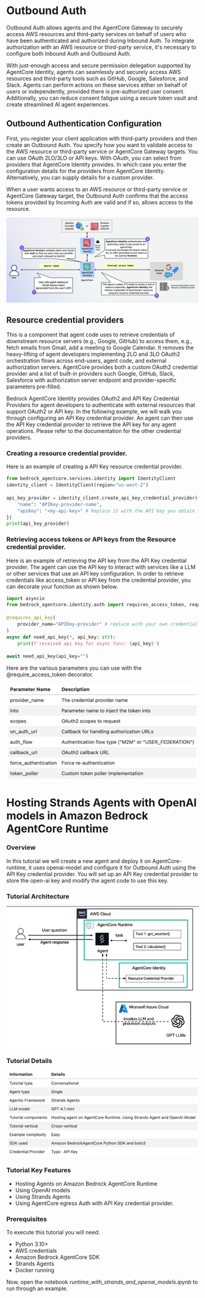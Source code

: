 # Outbound Auth

Outbound Auth allows agents and the AgentCore Gateway to securely access AWS resources and third-party services on behalf of users who have been authenticated and authorized during Inbound Auth. To integrate authorization with an AWS resource or third-party service, it's necessary to configure both Inbound Auth and Outbound Auth.

With just-enough access and secure permission delegation supported by AgentCore Identity, agents can seamlessly and securely access AWS resources and third-party tools such as GitHub, Google, Salesforce, and Slack. Agents can perform actions on these services either on behalf of users or independently, provided there is pre-authorized user consent. Additionally, you can reduce consent fatigue using a secure token vault and create streamlined AI agent experiences.


## Outbound Authentication Configuration

First, you register your client application with third-party providers and then create an Outbound Auth. You specify how you want to validate access to the AWS resource or third-party service or AgentCore Gateway targets. You can use OAuth 2LO/3LO or API keys. With OAuth, you can select from providers that AgentCore Identity provides. In which case you enter the configuration details for the providers from AgentCore Identity. Alternatively, you can supply details for a custom provider.

When a user wants access to an AWS resource or third-party service or AgentCore Gateway target, the Outbound Auth confirms that the access tokens provided by Incoming Auth are valid and if so, allows access to the resource.

<img src="images/outbound_auth.png" alt="outbound-auth.png"/>


## Resource credential providers

This is a component that agent code uses to retrieve credentials of downstream resource servers (e.g., Google, GitHub) to access them, e.g., fetch emails from Gmail, add a meeting to Google Calendar. It removes the heavy-lifting of agent developers implementing 2LO and 3LO OAuth2 orchestration flows across end-users, agent code, and external authorization servers. AgentCore provides both a custom OAuth2 credential provider and a list of built-in providers such Google, GitHub, Slack, Salesforce with authorization server endpoint and provider-specific parameters pre-filled.

Bedrock AgentCore Identity provides OAuth2 and API Key Credential Providers for agent developers to authenticate with external resources that support OAuth2 or API key. In the following example, we will walk you through configuring an API Key credential provider. An agent can then use the API Key credential provider to retrieve the API key for any agent operations. Please refer to the documentation for the other credential providers.

### Creating a resource credential provider.

Here is an example of creating a API Key resource credential provider.

```python
from bedrock_agentcore.services.identity import IdentityClient
identity_client = IdentityClient(region="us-west-2")

api_key_provider = identity_client.create_api_key_credential_provider({
    "name": "APIKey-provider-name",
    "apiKey": "<my-api-key>" # Replace it with the API key you obtain from the external application vendor, e.g., OpenAI
})
print(api_key_provider)
```

### Retrieving access tokens or API keys from the Resource credential provider.

Here is an example of retrieving the API key from the API Key credential provider. The agent can use the API key to interact with services like a LLM or other services that use an API key configuration. In order to retrieve credentials like access_token or API key from the credential provider, you can decorate your function as shown below.

```python
import asyncio
from bedrock_agentcore.identity.auth import requires_access_token, requires_api_key

@requires_api_key(
    provider_name="APIKey-provider" # replace with your own credential provider name
)
async def need_api_key(*, api_key: str):
    print(f'received api key for async func: {api_key}')

await need_api_key(api_key="")
```

Here are the various parameters you can use with the @require_access_token decorator.

<img src="images/parameters.png" alt="parameters.png"/>


# Hosting Strands Agents with OpenAI models in Amazon Bedrock AgentCore Runtime

### Overview
In this tutorial we will create a new agent and deploy it on AgentCore-runtime, it uses openai-model and configure it for Outbound Auth using the API Key credential provider. You will set up an API Key credential provider to store the open-ai key and modify the agent code to use this key.

### Tutorial Architecture

<img src="images/outbound_auth_api.png" alt="outbound_auth_api.png"/>

### Tutorial Details

<img src="images/openai_parameters.png" alt="openai_parameters.png"/>


### Tutorial Key Features

- Hosting Agents on Amazon Bedrock AgentCore Runtime
- Using OpenAI models
- Using Strands Agents
- Using AgentCore egress Auth with API Key credential provider.


### Prerequisites
To execute this tutorial you will need:

- Python 3.10+
- AWS credentials
- Amazon Bedrock AgentCore SDK
- Strands Agents
- Docker running

Now, open the notebook *runtime_with_strands_and_openai_models.ipynb* to run through an example.